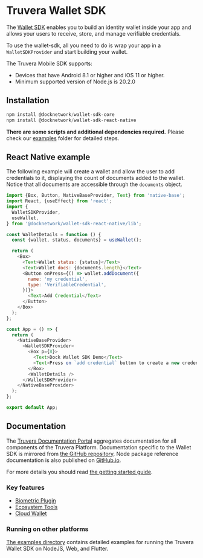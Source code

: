# Truvera Wallet SDK

The [Wallet SDK](https://github.com/docknetwork/wallet-sdk) enables you to build an identity wallet inside your app and allows your users to receive, store, and manage verifiable credentials.

To use the wallet-sdk, all you need to do is wrap your app in a `WalletSDKProvider` and start building your wallet.

The Truvera Mobile SDK supports:
- Devices that have Android 8.1 or higher and iOS 11 or higher.
- Minimum supported version of Node.js is 20.2.0

## Installation
```js
npm install @docknetwork/wallet-sdk-core
npm install @docknetwork/wallet-sdk-react-native

```
**There are some scripts and additional dependencies required.**
Please check our [examples](https://github.com/docknetwork/wallet-sdk/tree/master/examples) folder for detailed steps.

## React Native example
The following example will create a wallet and allow the user to add credentials to it, displaying the count of documents added to the wallet.
Notice that all documents are accessible through the `documents` object.

```js
import {Box, Button, NativeBaseProvider, Text} from 'native-base';
import React, {useEffect} from 'react';
import {
  WalletSDKProvider,
  useWallet,
} from '@docknetwork/wallet-sdk-react-native/lib';

const WalletDetails = function () {
  const {wallet, status, documents} = useWallet();

  return (
    <Box>
      <Text>Wallet status: {status}</Text>
      <Text>Wallet docs: {documents.length}</Text>
      <Button onPress={() => wallet.addDocument({
        name: 'my credential',
        type: 'VerifiableCredential',
      })}>
        <Text>Add Credential</Text>
      </Button>
    </Box>
  );
};

const App = () => {
  return (
    <NativeBaseProvider>
      <WalletSDKProvider>
        <Box p={8}>
          <Text>Dock Wallet SDK Demo</Text>
          <Text>Press on `add credential` button to create a new credential</Text>
        </Box>
        <WalletDetails />
      </WalletSDKProvider>
    </NativeBaseProvider>
  );
};

export default App;

```


## Documentation

The [Truvera Documentation Portal](https://docs.truvera.io) aggregates documentation for all components of the Truvera Platform. Documentation specific to the Wallet SDK is mirrored from [the GitHub repository](https://github.com/docknetwork/wallet-sdk). Node package reference documentation is also published on [GitHub.io](https://docknetwork.github.io/wallet-sdk/).

For more details you should read [the getting started guide](https://github.com/docknetwork/wallet-sdk/blob/master/docs/getting-started.md).


### Key features
- [Biometric Plugin](https://github.com/docknetwork/wallet-sdk/blob/master/docs/biometric-plugin.md)
- [Ecosystem Tools](https://github.com/docknetwork/wallet-sdk/blob/master/docs/ecosystem-tools.md)
- [Cloud Wallet](https://github.com/docknetwork/wallet-sdk/blob/master/docs/cloud-wallet.md)


### Running on other platforms

[The examples directory](https://github.com/docknetwork/wallet-sdk/tree/master/examples) contains detailed examples for running the Truvera Wallet SDK on NodeJS, Web, and Flutter.
